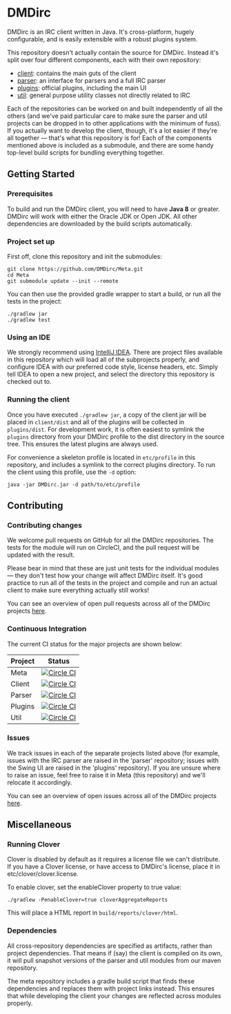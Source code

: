DMDirc
================================================================================

DMDirc is an IRC client written in Java. It's cross-platform, hugely
configurable, and is easily extensible with a robust plugins system.

This repository doesn't actually contain the source for DMDirc. Instead it's
split over four different components, each with their own repository:

* [client](https://github.com/DMDirc/client):
  contains the main guts of the client
* [parser](https://github.com/DMDirc/parser):
  an interface for parsers and a full IRC parser
* [plugins](https://github.com/DMDirc/plugins):
  official plugins, including the main UI
* [util](https://github.com/DMDirc/util):
  general purpose utility classes not directly related to IRC

Each of the repositories can be worked on and built independently of all the
others (and we've paid particular care to make sure the parser and util projects
can be dropped in to other applications with the minimum of fuss).  If you
actually want to develop the client, though, it's a lot easier if they're all
together — that's what this repository is for! Each of the components mentioned
above is included as a submodule, and there are some handy top-level build
scripts for bundling everything together.

Getting Started
--------------------------------------------------------------------------------

### Prerequisites

To build and run the DMDirc client, you will need to have **Java 8** or greater.
DMDirc will work with either the Oracle JDK or Open JDK. All other dependencies
are downloaded by the build scripts automatically.

### Project set up

First off, clone this repository and init the submodules:

    git clone https://github.com/DMDirc/Meta.git
    cd Meta
    git submodule update --init --remote

You can then use the provided gradle wrapper to start a build, or run all the
tests in the project:

    ./gradlew jar
    ./gradlew test

### Using an IDE

We strongly recommend using [IntelliJ IDEA](http://www.jetbrains.com/idea/).
There are project files available in this repository which will load all of the
subprojects properly, and configure IDEA with our preferred code style,
license headers, etc. Simply tell IDEA to open a new project, and select the
directory this repository is checked out to.

### Running the client

Once you have executed `./gradlew jar`, a copy of the client jar will be placed
in `client/dist` and all of the plugins will be collected in `plugins/dist`. For
development work, it is often easiest to symlink the `plugins` directory from
your DMDirc profile to the dist directory in the source tree. This ensures the
latest plugins are always used.

For convenience a skeleton profile is located in `etc/profile` in this
repository, and includes a symlink to the correct plugins directory. To run the
client using this profile, use the `-d` option:

    java -jar DMDirc.jar -d path/to/etc/profile

Contributing
--------------------------------------------------------------------------------

### Contributing changes

We welcome pull requests on GitHub for all the DMDirc repositories. The tests
for the module will run on CircleCI, and the pull request will be updated with
the result.

Please bear in mind that these are just unit tests for the individual modules —
they don't test how your change will affect DMDirc itself. It's good practice
to run all of the tests in the project and compile and run an actual client to
make sure everything actually still works!

You can see an overview of open pull requests across all of the DMDirc projects [here](https://github.com/pulls?q=is%3Aopen+is%3Apr+user%3Admdirc).

### Continuous Integration

The current CI status for the major projects are shown below:

| Project | Status                                                              |
|---------|---------------------------------------------------------------------|
| Meta    | [![Circle CI](https://circleci.com/gh/DMDirc/Meta.png?style=badge)](https://circleci.com/gh/DMDirc/Meta) |
| Client  | [![Circle CI](https://circleci.com/gh/DMDirc/DMDirc.png?style=badge)](https://circleci.com/gh/DMDirc/DMDirc) |
| Parser  | [![Circle CI](https://circleci.com/gh/DMDirc/Parser.png?style=badge)](https://circleci.com/gh/DMDirc/Parser) |
| Plugins | [![Circle CI](https://circleci.com/gh/DMDirc/Plugins.png?style=badge)](https://circleci.com/gh/DMDirc/Plugins) |
| Util    | [![Circle CI](https://circleci.com/gh/DMDirc/Util.png?style=badge)](https://circleci.com/gh/DMDirc/Util) |

### Issues

We track issues in each of the separate projects listed above (for example,
issues with the IRC parser are raised in the 'parser' repository; issues
with the Swing UI are raised in the 'plugins' repository). If you are unsure
where to raise an issue, feel free to raise it in Meta (this repository) and
we'll relocate it accordingly.

You can see an overview of open issues across all of the DMDirc projects
[here](https://github.com/issues?q=is%3Aopen+is%3Aissue+user%3Admdirc).

Miscellaneous
--------------------------------------------------------------------------------

### Running Clover

Clover is disabled by default as it requires a license file we can't distribute.
If you have a Clover license, or have access to DMDirc's license, place it in
etc/clover/clover.license.

To enable clover, set the enableClover property to true value:

    ./gradlew -PenableClover=true cloverAggregateReports

This will place a HTML report in `build/reports/clover/html`.

### Dependencies

All cross-repository dependencies are specified as artifacts, rather than
project dependencies. That means if (say) the client is compiled on its own,
it will pull snapshot versions of the parser and util modules from our maven
repository.

The meta repository includes a gradle build script that finds these dependencies
and replaces them with project links instead. This ensures that while developing
the client your changes are reflected across modules properly.
